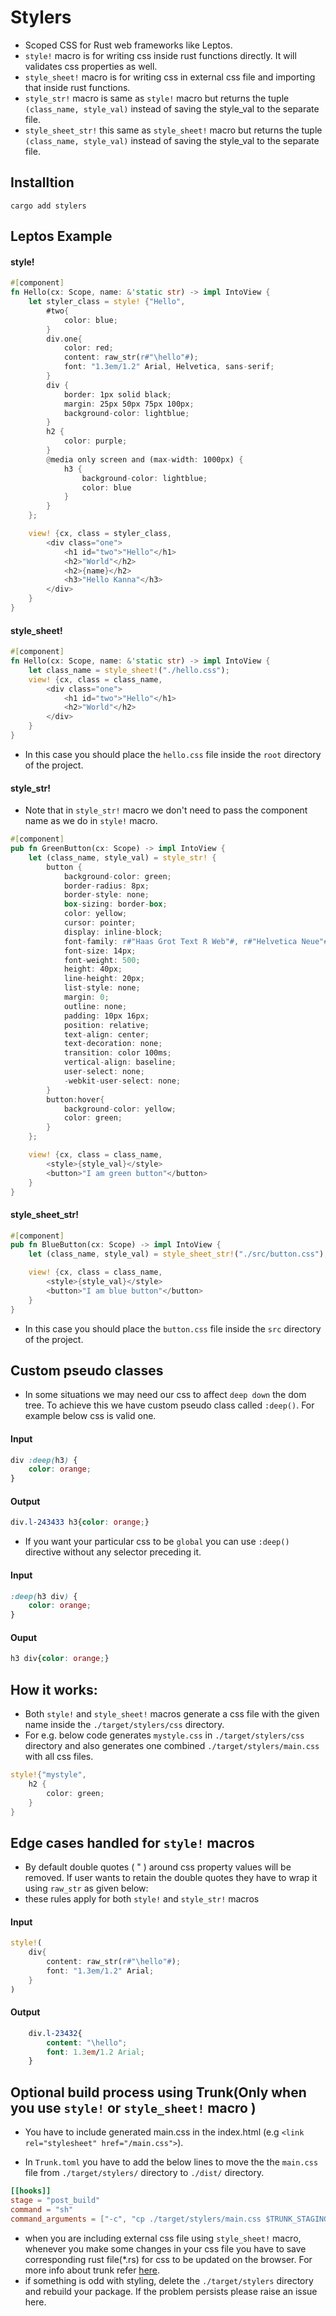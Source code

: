 # Stylers
- Scoped CSS for Rust web frameworks like Leptos.
- `style!` macro is for writing css inside rust functions directly. It will validates css properties as well.
- `style_sheet!` macro is for writing css in external css file and importing that inside rust functions.
- `style_str!` macro is same as `style!` macro but returns the tuple `(class_name, style_val)` instead of saving the style_val to the separate file.
- `style_sheet_str!` this same as `style_sheet!` macro but returns the tuple `(class_name, style_val)` instead of saving the style_val to the separate file.

## Installtion
```cargo add stylers```

## Leptos Example
#### style!
```rust
#[component]
fn Hello(cx: Scope, name: &'static str) -> impl IntoView {
    let styler_class = style! {"Hello",
        #two{
            color: blue;
        }
        div.one{
            color: red;
            content: raw_str(r#"\hello"#);
            font: "1.3em/1.2" Arial, Helvetica, sans-serif;
        }
        div {
            border: 1px solid black;
            margin: 25px 50px 75px 100px;
            background-color: lightblue;
        }
        h2 {
            color: purple;
        }
        @media only screen and (max-width: 1000px) {
            h3 {
                background-color: lightblue;
                color: blue
            }
        }
    };

    view! {cx, class = styler_class,
        <div class="one">
            <h1 id="two">"Hello"</h1>
            <h2>"World"</h2>
            <h2>{name}</h2>
            <h3>"Hello Kanna"</h3>
        </div>
    }
}
```
#### style_sheet!
```rust
#[component]
fn Hello(cx: Scope, name: &'static str) -> impl IntoView {
    let class_name = style_sheet!("./hello.css");
    view! {cx, class = class_name,
        <div class="one">
            <h1 id="two">"Hello"</h1>
            <h2>"World"</h2>
        </div>
    }
}
```
- In this case you should place the ```hello.css``` file inside the `root` directory of the project.

#### style_str!
- Note that in `style_str!` macro we don't need to pass the component name as we do in `style!` macro.
```rust
#[component]
pub fn GreenButton(cx: Scope) -> impl IntoView {
    let (class_name, style_val) = style_str! {
        button {
            background-color: green;
            border-radius: 8px;
            border-style: none;
            box-sizing: border-box;
            color: yellow;
            cursor: pointer;
            display: inline-block;
            font-family: r#"Haas Grot Text R Web"#, r#"Helvetica Neue"#, Helvetica, Arial, sans-serif;
            font-size: 14px;
            font-weight: 500;
            height: 40px;
            line-height: 20px;
            list-style: none;
            margin: 0;
            outline: none;
            padding: 10px 16px;
            position: relative;
            text-align: center;
            text-decoration: none;
            transition: color 100ms;
            vertical-align: baseline;
            user-select: none;
            -webkit-user-select: none;
        }
        button:hover{
            background-color: yellow;
            color: green;
        }
    };

    view! {cx, class = class_name,
        <style>{style_val}</style>
        <button>"I am green button"</button>
    }
}
```

#### style_sheet_str!
```rust
#[component]
pub fn BlueButton(cx: Scope) -> impl IntoView {
    let (class_name, style_val) = style_sheet_str!("./src/button.css");

    view! {cx, class = class_name,
        <style>{style_val}</style>
        <button>"I am blue button"</button>
    }
}
```
- In this case you should place the ```button.css``` file inside the `src` directory of the project.

## Custom pseudo classes
- In some situations we may need our css to affect `deep down` the dom tree. To achieve this we have custom pseudo class called `:deep()`. For example below css is valid one.
#### Input
```css
div :deep(h3) {
    color: orange;
}
```
#### Output
```css
div.l-243433 h3{color: orange;}
```

- If you want your particular css to be `global` you can use `:deep()` directive without any selector preceding it.
#### Input
```css
:deep(h3 div) {
    color: orange;
}
```
#### Ouput
```css
h3 div{color: orange;}
```

## How it works:

- Both `style!` and `style_sheet!` macros generate a css file with the given name inside the `./target/stylers/css` directory.
- For e.g. below code generates `mystyle.css` in `./target/stylers/css` directory and also generates one combined `./target/stylers/main.css` with all css files.
```rust
style!{"mystyle",
    h2 {
        color: green;
    }
}
```

## Edge cases handled for `style!` macros
- By default double quotes ( " ) around css property values will be removed. If user wants to retain the double quotes they have to wrap it using ```raw_str``` as given below:
- these rules apply for both `style!` and `style_str!` macros
#### Input
```rust
style!(
    div{
        content: raw_str(r#"\hello"#);
        font: "1.3em/1.2" Arial;
    }
)
```
#### Output
```css
    div.l-23432{
        content: "\hello";
        font: 1.3em/1.2 Arial;
    }
```

## Optional build process using Trunk(Only when you use `style!` or `style_sheet!` macro )
- You have to include generated main.css in the index.html
(e.g ```<link rel="stylesheet" href="/main.css">```).

- In ```Trunk.toml``` you have to add the below lines to move the the `main.css` file from `./target/stylers/` directory to `./dist/` directory.
```toml
[[hooks]]
stage = "post_build"
command = "sh"
command_arguments = ["-c", "cp ./target/stylers/main.css $TRUNK_STAGING_DIR/"]
```
- when you are including external css file using `style_sheet!` macro, whenever you make some changes in your css file you have to save corresponding rust file(*.rs) for css to be updated on the browser. For more info about trunk refer [here](https://trunkrs.dev/commands/).
- if something is odd with styling, delete the `./target/stylers` directory and rebuild your package. If the problem persists please raise an issue here.

